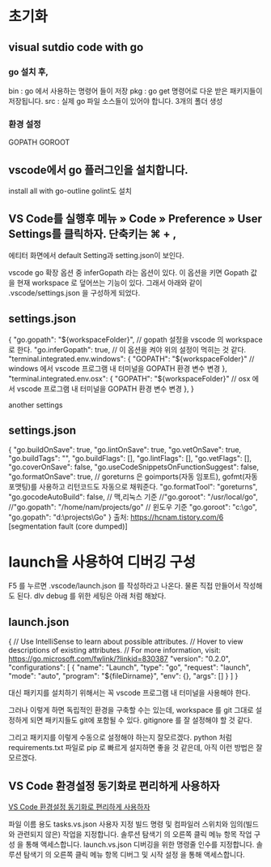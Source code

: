 
# 초기화

## **visual sutdio code with go**

### go 설치 후,
bin : go 에서 사용하는 명령어 들이 저장
pkg : go get 명령어로 다운 받은 패키지들이 저장됩니다.
src : 실제 go 파일 소스들이 있어야 합니다.
3개의 폴더 생성

### 환경 설정
GOPATH
GOROOT



## vscode에서 go 플러그인을 설치합니다.
install all with go-outline
golint도 설치

## VS Code를 실행후 메뉴 » Code » Preference » User Settings를 클릭하자. 단축키는 ⌘ + ,
에티터 화면에서 default Setting과 setting.json이 보인다.

vscode go 확장 옵션 중 inferGopath 라는 옵션이 있다. 이 옵션을 키면 Gopath 값을 현재 workspace 로 덮어쓰는 기능이 있다. 그래서 아래와 같이 .vscode/settings.json 을 구성하게 되었다.

## settings.json
{
    "go.gopath": "${workspaceFolder}", // gopath 설정을 vscode 의 workspace 로 한다. 
    "go.inferGopath": true, // 이 옵션을 켜야 위의 설정이 먹히는 것 같다.
    "terminal.integrated.env.windows": {
        "GOPATH": "${workspaceFolder}" // windows 에서 vscode 프로그램 내 터미널을 GOPATH 환경 변수 변경
    },
    "terminal.integrated.env.osx": {
        "GOPATH": "${workspaceFolder}" // osx 에서 vscode 프로그램 내 터미널을 GOPATH 환경 변수 변경
    },
}

another settings
## settings.json
{
    "go.buildOnSave": true,
    "go.lintOnSave": true,
    "go.vetOnSave": true,
    "go.buildTags": "",
    "go.buildFlags": [],
    "go.lintFlags": [],
    "go.vetFlags": [],
    "go.coverOnSave": false,
    "go.useCodeSnippetsOnFunctionSuggest": false,
    "go.formatOnSave": true,
    // goreturns 은 goimports(자동 임포트), gofmt(자동 포맷팅)를 사용하고 리턴코드도 자동으로 채워준다.
    "go.formatTool": "goreturns",
    "go.gocodeAutoBuild": false,
    // 맥,리눅스 기준
    //"go.goroot": "/usr/local/go",
    //"go.gopath": "/home/nam/projects/go"
    // 윈도우 기준
    "go.goroot": "c:\\go",
    "go.gopath": "d:\\projects\\Go"
}
출처: https://hcnam.tistory.com/6 [segmentation fault (core dumped)]

# launch을 사용하여 디버깅 구성
F5 를 누르면 .vscode/launch.json 를 작성하라고 나온다. 물론 직접 만들어서 작성해도 된다. dlv debug 를 위한 세팅은 아래 처럼 해놨다.
## launch.json
{
    // Use IntelliSense to learn about possible attributes.
    // Hover to view descriptions of existing attributes.
    // For more information, visit: https://go.microsoft.com/fwlink/?linkid=830387
    "version": "0.2.0",
    "configurations": [ 
        {
            "name": "Launch",
            "type": "go",
            "request": "launch",
            "mode": "auto",
            "program": "${fileDirname}",
            "env": {},
            "args": []
        }
    ]
}


대신 패키지를 설치하기 위해서는 꼭 vscode 프로그램 내 터미널을 사용해야 한다. 

그러나 이렇게 하면 독립적인 환경을 구축할 수는 있는데, workspace 를 git 그대로 설정하게 되면 패키지들도 git에 포함될 수 있다. gitignore 를 잘 설정해야 할 것 같다. 

그리고 패키지를 이렇게 수동으로 설정해야 하는지 잘모르겠다. python 처럼 requirements.txt 파일로 pip 로 빠르게 설지하면 좋을 것 같은데, 아직 이런 방법은 잘 모르겠다. 

## VS Code 환경설정 동기화로 편리하게 사용하자
[VS Code 환경설정 동기화로 편리하게 사용하자](https://kimyejin.tistory.com/40)





파일 이름	용도
tasks.vs.json	사용자 지정 빌드 명령 및 컴파일러 스위치와 임의(빌드와 관련되지 않은) 작업을 지정합니다.
솔루션 탐색기 의 오른쪽 클릭 메뉴 항목 작업 구성 을 통해 액세스합니다.
launch.vs.json	디버깅을 위한 명령줄 인수를 지정합니다.
솔루션 탐색기 의 오른쪽 클릭 메뉴 항목 디버그 및 시작 설정 을 통해 액세스합니다.
